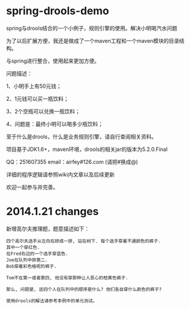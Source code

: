 spring-drools-demo
==================

spring与drools结合的一个小例子，规则引擎的使用。解决小明喝汽水问题

为了以后扩展方便，我还是做成了一个maven工程和一个maven模块的目录结构。

与spring进行整合，使用起来更加方便。

问题描述：

1、小明手上有50元钱；

2、1元钱可以买一瓶饮料；

3、2个空瓶可以兑换一瓶饮料；

4、问题是：最终小明可以喝多少瓶饮料；

至于什么是drools，什么是业务规则引擎，请自行查阅相关资料。

项目基于JDK1.6+，maven环境，drools的相关jar的版本为5.2.0.Final

QQ：251607355 email：airfey#126.com (请把#换成@)

详细的程序逻辑请参照wiki内文章以及后续更新

欢迎一起参与并完善。

2014.1.21 changes
==================

新增高尔夫推理题，题意描述如下：

    四个高尔夫选手从左向右排成一排, 站在树下. 每个选手穿着不通颜色的裤子.
    其中一个穿红色.
    在Fred右边的一个选手穿蓝色.
    Joe在队列中排第二.
    Bob穿着彩色格呢的裤子.

    Tom不在第一或者第四, 他没有穿那种让人恶心的桔黄色裤子.

    那么, 问题是, 这四个人在队列中的顺序是什么? 他们各自穿什么颜色的裤子?

    使用drools的解法请参考本例中的单元测试。

